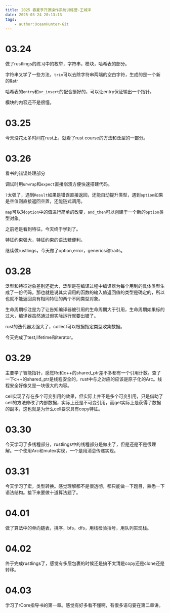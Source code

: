 ```yaml
---
title: 2025 春夏季开源操作系统训练营-王城泽
date: 2025-03-24 20:13:13
tags:
    - author:OceanHunter-Git
---
```


# 03.24

做了rustlings的练习中的枚举，字符串，模块，哈希表的部分。

字符串又学了一些方法，`trim`可以去除字符串两端的空白字符，生成的是一个新的&str

哈希表的`entry`和`or_insert`的配合挺好的，可以让entry保证输出一个指针。

模块的内容还不是很懂。

# 03.25

今天没花太多时间在rust上，就看了rust course的方法和泛型的一部分。

# 03.26

看书的错误处理部分

调试时用`unwrap`和`expect`直接崩溃方便快速搭建代码。

`?`太强了，遇到`Result`如果是错误直接返回，还能自动提升类型，遇到`option`如果是空值则直接返回空置，还能链式调用。

`map`可以对`option`中的值进行简单的改变，`and_then`可以创建于一个新的`option`类型对象。

之前老是看到特征，今天终于学到了。

特征约束强大，特征约束的语法糖便利。

继续做rustlings，今天做了option,error，generics和traits。

# 03.28

泛型和特征对象差别还挺大，泛型是在编译过程中编译器为每个用到的具体类型生成了一份代码。那也就是说其实调用的函数的输入值返回值的类型是确定的，所以也就不能返回具有相同特征的两个不同类型对象。

生命周期标注是为了让告知编译器被引用的生命周期大于引用，生命周期如果标的过大，编译器虽然通过但实际运行就要出错了。

rust的迭代器太强大了，collect可以根据指定类型收集数据。

今天完成了test,lifetime和iterator。

# 03.29

主要学了智能指针，感觉Rc和c++的shared_ptr差不多都有一个引用计数。查了一下c++的shared_ptr是线程安全的，rust中与之对应的应该是原子化的Arc。线程安全好像又是一块很大的内容。

cell实现了存在多个可变引用的效果，但实际上并不是多个可变引用，只是借助了cell的方法修改了内部数据，实际上还是不可变引用，而get实际上是获得了数据的副本，这也就是为什么cell要求具有copy特征。

# 03.30

今天学习了多线程部分，rustlings中的线程部分是做出了，但是还是不是很理解。一个使用Arc和mutex实现，一个是用消息传递实现。

# 03.31

今天学习了宏，类型转换。感觉理解都不是很透彻，都只能做一下题目，熟悉一下语法结构。接下来要做十道算法题了。

# 04.01

做了算法中的单向链表，排序，bfs，dfs，用栈检验括号，用队列实现栈。

# 04.02

终于完成rustlings了，感觉有多层包裹的时候还是搞不太清是copy还是clone还是转移。

# 04.03

学习了rCore指导书的第一章。感觉有好多看不懂啊，有很多语句要在第二章讲。